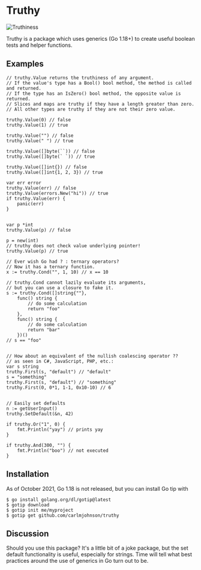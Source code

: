 # Truthy

![Truthiness](https://user-images.githubusercontent.com/222245/136619462-f2bc5858-067f-4277-a813-b95c64b3cdac.png)

Truthy is a package which uses generics (Go 1.18+) to create useful boolean tests and helper functions.

## Examples

```
// truthy.Value returns the truthiness of any argument.
// If the value's type has a Bool() bool method, the method is called and returned.
// If the type has an IsZero() bool method, the opposite value is returned.
// Slices and maps are truthy if they have a length greater than zero.
// All other types are truthy if they are not their zero value.

truthy.Value(0) // false
truthy.Value(1) // true

truthy.Value("") // false
truthy.Value(" ") // true

truthy.Value([]byte(``)) // false
truthy.Value([]byte(` `)) // true

truthy.Value([]int{}) // false
truthy.Value([]int{1, 2, 3}) // true

var err error
truthy.Value(err) // false
truthy.Value(errors.New("hi")) // true
if truthy.Value(err) {
	panic(err)
}


var p *int
truthy.Value(p) // false

p = new(int)
// truthy does not check value underlying pointer!
truthy.Value(p) // true

// Ever wish Go had ? : ternary operators?
// Now it has a ternary function.
x := truthy.Cond("", 1, 10) // x == 10

// truthy.Cond cannot lazily evaluate its arguments,
// but you can use a closure to fake it.
s := truthy.Cond([]string{""},
	func() string {
		// do some calculation
		return "foo"
	},
	func() string {
		// do some calculation
		return "bar"
	})()
// s == "foo"


// How about an equivalent of the nullish coalescing operator ?? 
// as seen in C#, JavaScript, PHP, etc.:
var s string
truthy.First(s, "default") // "default"
s = "something"
truthy.First(s, "default") // "something"
truthy.First(0, 0*1, 1-1, 0x10-10) // 6


// Easily set defaults
n := getUserInput()
truthy.SetDefault(&n, 42)

if truthy.Or("1", 0) {
	fmt.Println("yay") // prints yay
}

if truthy.And(300, "") {
	fmt.Println("boo") // not executed
}
```

## Installation

As of October 2021, Go 1.18 is not released, but you can install Go tip with

```
$ go install golang.org/dl/gotip@latest
$ gotip download
$ gotip init me/myproject
$ gotip get github.com/carlmjohnson/truthy
```

## Discussion

Should you use this package? It's a little bit of a joke package, but the set default functionality is useful, especially for strings. Time will tell what best practices around the use of generics in Go turn out to be.
